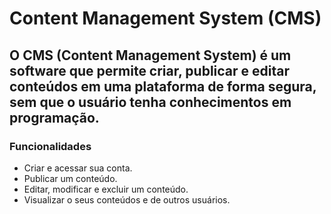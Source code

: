 # Content Management System (CMS)
## O CMS (Content Management System) é um software que permite criar, publicar e editar conteúdos em uma plataforma de forma segura, sem que o usuário tenha conhecimentos em programação.

### Funcionalidades
* Criar e acessar sua conta.
* Publicar um conteúdo.
* Editar, modificar e excluir um conteúdo.
* Visualizar o seus conteúdos e de outros usuários.
